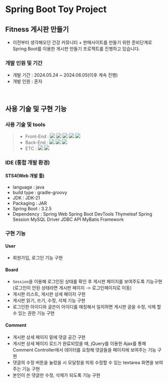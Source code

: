 # Spring Boot Toy Project

## Fitness 게시판 만들기

- 이전부터 생각해오던 건강 커뮤니티 + 판매사이트를 만들기 위한 준비단계로 Spring Boot를 이용한 게시판 만들기 프로젝트를 진행하고 있습니다.

### 개발 인원 및 기간

- 개발 기간 : 2024.05.24 ~ 2024.06.05(이후 계속 진행)
- 개발 인원 : 혼자


<br>

## 사용 기술 및 구현 기능


### 사용 기술 및 tools
> - Front-End : <img src="https://img.shields.io/badge/ES6+-F7DF1E?style=for-the-badge&logo=javascript&logoColor=white"/>&nbsp;<img src="https://img.shields.io/badge/jQuery-CA4245?style=for-the-badge&logo=jQuery&logoColor=white"/>&nbsp;<img src="https://img.shields.io/badge/Ajax-338000?style=for-the-badge&logo=AJAX&logoColor=white"/>&nbsp;<img src="https://img.shields.io/badge/HTML5-61DAFB?style=for-the-badge&logo=html5&logoColor=white"/>&nbsp;<img src="https://img.shields.io/badge/CSS-CC6699?style=for-the-badge&logo=css3&logoColor=white"/>
> - Back-End : <img src="https://img.shields.io/badge/Java-787878?style=for-the-badge&logo=java&logoColor=white"/>&nbsp;<img src="https://img.shields.io/badge/SpringBoot-338000?style=for-the-badge&logo=SpringBoot&logoColor=white"/>&nbsp;<img src="https://img.shields.io/badge/MYSQL 8.0-148CFF?style=for-the-badge&logo=MySQL&logoColor=white"/>&nbsp;
> - ETC : <img src="https://img.shields.io/badge/Git-F05032?style=for-the-badge&logo=Git&logoColor=white"/>&nbsp;<img src="https://img.shields.io/badge/Github-181717?style=for-the-badge&logo=Github&logoColor=white"/>



### IDE (통합 개발 환경)

#### STS4(Web 개발 툴)                      
- language : java
- build type : gradle-groovy
- JDK : JDK-21
- Packaging : JAR
- Spring Boot : 3.2.5
- Dependency : Spring Web
               Spring Boot DevTools
               Thymeleaf
               Spring Session
               MySQL Driver
               JDBC API
               MyBatis Framework




### 구현 기능

#### User

- 회원가입, 로그인 기능 구현

#### Board

- `Session`을 이용해 로그인된 상태를 확인 후 게시판 페이지를 보여주도록 기능구현 (로그인이 안된 상태라면 게시판 페이지 -> 로그인페이지로 이동)
- 게시판 리스트, 게시판 상세 페이지 구현
- 게시판 읽기, 쓰기, 수정, 삭제 기능 구현
- 로그인한 아이디와 글쓴이 아이디를 매칭해서 일치하면 게시판 글을 수정, 삭제 할 수 있는 권한 기능 구현

#### Comment

- 게시판 상세 페이지 밑에 댓글 공간 구현
- 게시판 상세 페이지 로드가 완료되었을 때, jQuery를 이용한 Ajax를 통해 Comment Controller에서 데이터를 요청해 댓글들을 페이지에 보여주는 기능 구현
- 댓글의 수정 버튼을 눌렀을 시 모달창을 띄워 수정할 수 있는 textarea 화면을 보여주는 기능 구현
- 본인이 쓴 댓글만 수정, 삭제가 되도록 기능 구현
